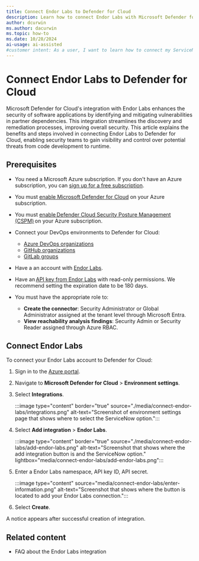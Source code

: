 ```yaml
---
title: Connect Endor Labs to Defender for Cloud
description: Learn how to connect Endor Labs with Microsoft Defender for Cloud to enhance the existing vulnerability analysis security capabilities that are provided by Defender for Cloud for comprehensive code to runtime visibility of critical vulnerabilities.
author: dcurwin
ms.author: dacurwin
ms.topic: how-to
ms.date: 10/28/2024
ai-usage: ai-assisted
#customer intent: As a user, I want to learn how to connect my ServiceNow account with Microsoft Defender for Cloud so that I can enhance the existing vulnerability analysis security capabilities that are provided by Defender for Cloud for comprehensive code to runtime visibility of critical vulnerabilities.
---
```


# Connect Endor Labs to Defender for Cloud

Microsoft Defender for Cloud's integration with Endor Labs enhances the security of software applications by identifying and mitigating vulnerabilities in partner dependencies. This integration streamlines the discovery and remediation processes, improving overall security. This article explains the benefits and steps involved in connecting Endor Labs to Defender for Cloud, enabling security teams to gain visibility and control over potential threats from code development to runtime.

## Prerequisites

- You need a Microsoft Azure subscription. If you don't have an Azure subscription, you can [sign up for a free subscription](https://azure.microsoft.com/pricing/free-trial/).

- You must [enable Microsoft Defender for Cloud](get-started.md#enable-defender-for-cloud-on-your-azure-subscription) on your Azure subscription.

- You must [enable Defender Cloud Security Posture Management (CSPM)](tutorial-enable-cspm-plan.md) on your Azure subscription.

- Connect your DevOps environments to Defender for Cloud: 
    - [Azure DevOps organizations](quickstart-onboard-devops.md)
    - [GitHub organizations](quickstart-onboard-github.md)
    - [GitLab groups](quickstart-onboard-devops.md)

- Have a an account with [Endor Labs](https://www.endorlabs.com/).

- Have an [API key from Endor Labs](https://docs.endorlabs.com/administration/api-keys/) with read-only permissions. We recommend setting the expiration date to be 180 days. 

- You must have the appropriate role to:
    - **Create the connector**: Security Administrator or Global Administrator assigned at the tenant level through Microsoft Entra.
    - **View reachability analysis findings**: Security Admin or Security Reader assigned through Azure RBAC.

## Connect Endor Labs

To connect your Endor Labs account to Defender for Cloud:

1. Sign in to the [Azure portal](https://portal.azure.com/).

1. Navigate to **Microsoft Defender for Cloud** > **Environment settings**.

1. Select **Integrations**.

   :::image type="content" border="true" source="./media/connect-endor-labs/integrations.png" alt-text="Screenshot of environment settings page that shows where to select the ServiceNow option.":::

1. Select **Add integration** > **Endor Labs**.

   :::image type="content" border="true" source="./media/connect-endor-labs/add-endor-labs.png" alt-text="Screenshot that shows where the add integration button is and the ServiceNow option." lightbox="media/connect-endor-labs/add-endor-labs.png":::

1. Enter a Endor Labs namespace, API key ID, API secret.

    :::image type="content" source="media/connect-endor-labs/enter-information.png" alt-text="Screenshot that shows where the button is located to add your Endor Labs connection.":::

1. Select **Create**.

A notice appears after successful creation of integration.

## Related content

- FAQ about the Endor Labs integration
